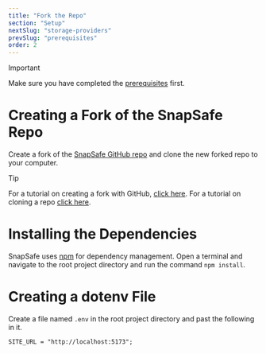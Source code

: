 ```yaml
---
title: "Fork the Repo"
section: "Setup"
nextSlug: "storage-providers"
prevSlug: "prerequisites"
order: 2
---
```


> [!IMPORTANT]
> Make sure you have completed the [prerequisites](/docs/prerequisites) first.

# Creating a Fork of the SnapSafe Repo

Create a fork of the [SnapSafe GitHub repo](https://github.com/SnapSafe/SnapSafe) and clone the new forked repo to your computer.

> [!TIP]
> For a tutorial on creating a fork with GitHub, [click here](https://docs.github.com/en/pull-requests/collaborating-with-pull-requests/working-with-forks/fork-a-repo).
> For a tutorial on cloning a repo [click here](https://docs.github.com/en/repositories/creating-and-managing-repositories/cloning-a-repository).

# Installing the Dependencies

SnapSafe uses [npm](https://www.npmjs.com/) for dependency management. Open a terminal and navigate to the root project directory and run the command `npm install`.

# Creating a dotenv File

Create a file named `.env` in the root project directory and past the following in it.

```
SITE_URL = "http://localhost:5173";
```
